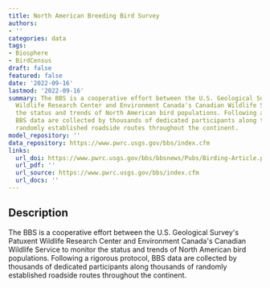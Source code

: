 ```yaml
---
title: North American Breeding Bird Survey
authors:
- ''
categories: data
tags:
- Biosphere
- BirdCensus
draft: false
featured: false
date: '2022-09-16'
lastmod: '2022-09-16'
summary: The BBS is a cooperative effort between the U.S. Geological Survey's Patuxent
  Wildlife Research Center and Environment Canada's Canadian Wildlife Service to monitor
  the status and trends of North American bird populations. Following a rigorous protocol,
  BBS data are collected by thousands of dedicated participants along thousands of
  randomly established roadside routes throughout the continent.
model_repository: ''
data_repository: https://www.pwrc.usgs.gov/bbs/index.cfm
links:
  url_doi: https://www.pwrc.usgs.gov/bbs/bbsnews/Pubs/Birding-Article.pdf
  url_pdf: ''
  url_source: https://www.pwrc.usgs.gov/bbs/index.cfm
  url_docs: ''
---
```


## Description

The BBS is a cooperative effort between the U.S. Geological Survey's Patuxent Wildlife Research Center and Environment Canada's Canadian Wildlife Service to monitor the status and trends of North American bird populations. Following a rigorous protocol, BBS data are collected by thousands of dedicated participants along thousands of randomly established roadside routes throughout the continent.

